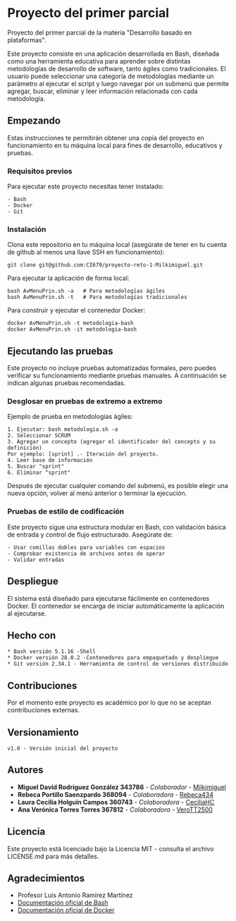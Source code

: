 # Proyecto del primer parcial

Proyecto del primer parcial de la materia "Desarrollo basado en plataformas".

Este proyecto consiste en una aplicación desarrollada en Bash, diseñada como una herramienta educativa para aprender sobre distintas metodologías de desarrollo de software, tanto ágiles como tradicionales. 
El usuario puede seleccionar una categoría de metodologías mediante un parámetro al ejecutar el script y luego navegar por un submenú que permite agregar, buscar, eliminar y leer información relacionada con cada metodología.

## Empezando

Estas instrucciones te permitirán obtener una copia del proyecto en funcionamiento en tu máquina local para fines de desarrollo, educativos y pruebas.

### Requisitos previos
Para ejecutar este proyecto necesitas tener instalado:

```
- Bash
- Docker
- Git
```

### Instalación

Clona este repositorio en tu máquina local (asegúrate de tener en tu cuenta de github al menos una llave SSH en funcionamiento):

```
git clone git@github.com:CI679/proyecto-reto-1-Milkimiguel.git
```

Para ejecutar la aplicación de forma local:

```
bash AvMenuPrin.sh -a   # Para metodologías ágiles
bash AvMenuPrin.sh -t   # Para metodologías tradicionales
```

Para construir y ejecutar el contenedor Docker:

```
docker AvMenuPrin.sh -t metodologia-bash
docker AvMenuPrin.sh -it metodologia-bash
```

## Ejecutando las pruebas

Este proyecto no incluye pruebas automatizadas formales, pero puedes verificar su funcionamiento mediante pruebas manuales. A continuación se indican algunas pruebas recomendadas.

### Desglosar en pruebas de extremo a extremo

Ejemplo de prueba en metodologías ágiles:

```
1. Ejecutar: bash metodologia.sh -a
2. Seleccionar SCRUM
3. Agregar un concepto (agregar el identificador del concepto y su definición)
Por ejemplo: [sprint] .- Iteración del proyecto.
4. Leer base de información
5. Buscar "sprint"
6. Eliminar "sprint"
```
Después de ejecutar cualquier comando del submenú, es posible elegir una nueva opción, volver al menú anterior o terminar la ejecución.

### Pruebas de estilo de codificación

Este proyecto sigue una estructura modular en Bash, con validación básica de entrada y control de flujo estructurado. Asegúrate de:

```
- Usar comillas dobles para variables con espacios
- Comprobar existencia de archivos antes de operar
- Validar entradas
```

## Despliegue

El sistema está diseñado para ejecutarse fácilmente en contenedores Docker. El contenedor se encarga de iniciar automáticamente la aplicación al ejecutarse.

## Hecho con

```
* Bash versión 5.1.16 -Shell
* Docker versión 28.0.2 -Contenedores para empaquetado y despliegue
* Git versión 2.34.1 - Herramienta de control de versiones distribuido
```

## Contribuciones

Por el momento este proyecto es académico por lo que no se aceptan contribuciones externas.

## Versionamiento

```
v1.0 - Versión inicial del proyecto
```

## Autores

* **Miguel David Rodríguez González 343786** - *Colaborador* - [Milkimiguel](https://github.com/Milkimiguel)
* **Rebeca Portillo Saenzpardo 368094** - *Colaboradora* - [Rebeca434](https://github.com/Rebeca434)
* **Laura Cecilia Holguín Campos 360743** - *Colaboradora* - [CeciliaHC](https://github.com/CeciliaHC)
* **Ana Verónica Torres Torres 367812** - *Colaboradora* - [VeroTT2500](https://github.com/VeroTT2500)

## Licencia

Este proyecto está licenciado bajo la Licencia MIT - consulta el archivo LICENSE.md para más detalles.

## Agradecimientos

* Profesor Luis Antonio Ramírez Martínez
* [Documentación oficial de Bash](https://www.gnu.org/software/bash/manual/bash.html)
* [Documentación oficial de Docker](https://docs.docker.com/)
